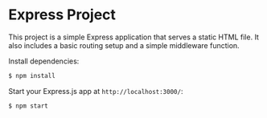 # Express Project

This project is a simple Express application that serves a static HTML file. It also includes a basic routing setup and a simple middleware function.

Install dependencies:

```bash
$ npm install
```

Start your Express.js app at `http://localhost:3000/`:

```bash
$ npm start
```
